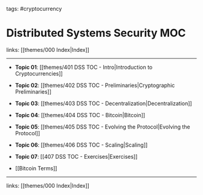 tags: #cryptocurrency 

# Distributed Systems Security MOC

links: [[themes/000 Index|Index]]

---

- **Topic 01**: [[themes/401 DSS TOC - Intro|Introduction to Cryptocurrencies]]
- **Topic 02**: [[themes/402 DSS TOC - Preliminaries|Cryptographic Preliminaries]]
- **Topic 03**: [[themes/403 DSS TOC - Decentralization|Decentralization]]
- **Topic 04**: [[themes/404 DSS TOC - Bitcoin|Bitcoin]]
- **Topic 05**: [[themes/405 DSS TOC - Evolving the Protocol|Evolving the Protocol]]
- **Topic 06**: [[themes/406 DSS TOC - Scaling|Scaling]]
- **Topic 07**: [[407 DSS TOC - Exercises|Exercises]]

- [[Bitcoin Terms]]

---
links: [[themes/000 Index|Index]]